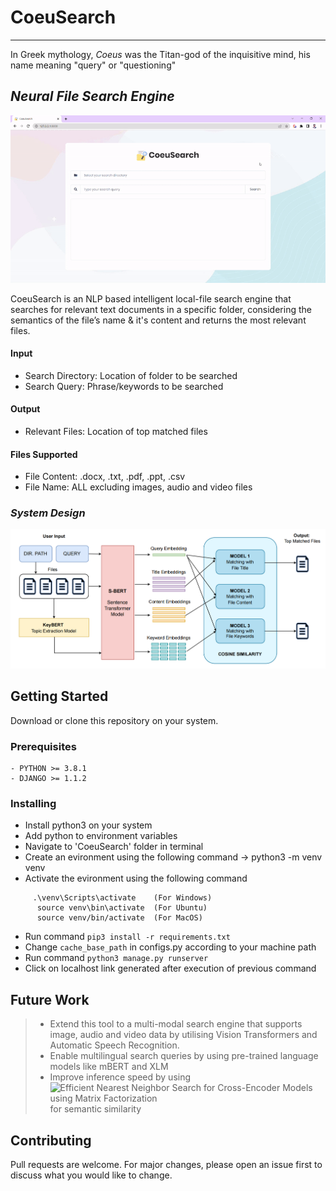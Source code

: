 # CoeuSearch
-----
In Greek mythology, _Coeus_ was the Titan-god of the inquisitive mind, his name meaning "query" or "questioning"

## _Neural File Search Engine_

![CoeuSearch-Demo](https://github.com/gupta-tilak/NeuralFileSearchEngine/blob/main/Documentation/CoeuSearch-Demo.gif)

CoeuSearch is an NLP based intelligent local-file search engine that searches for relevant text documents in a specific folder, considering the semantics of the file’s name & it's content and returns the most relevant files.

#### Input
- Search Directory: Location of folder to be searched
- Search Query: Phrase/keywords to be searched

#### Output
- Relevant Files: Location of top matched files

#### Files Supported
- File Content: .docx, .txt, .pdf, .ppt, .csv
- File Name: ALL excluding images, audio and video files

### _System Design_

![CoeuSearch-Design](https://github.com/gupta-tilak/NeuralFileSearchEngine/blob/main/Documentation/Design.png)
## Getting Started

Download or clone this repository on your system.

### Prerequisites
```
- PYTHON >= 3.8.1
- DJANGO >= 1.1.2
```
### Installing
- Install python3 on your system
- Add python to environment variables
- Navigate to 'CoeuSearch' folder in terminal 
- Create an evironment using the following command -> python3 -m venv venv
- Activate the evironment using the following command  
```
     .\venv\Scripts\activate    (For Windows)
      source venv\bin\activate  (For Ubuntu)
      source venv/bin/activate  (For MacOS) 
```
- Run command ```pip3 install -r requirements.txt```
- Change ```cache_base_path``` in configs.py according to your machine path
- Run command ```python3 manage.py runserver```
- Click on localhost link generated after execution of previous command

## Future Work
> - Extend this tool to a multi-modal search engine that supports image, audio and video data by utilising Vision Transformers and Automatic Speech Recognition.
> - Enable multilingual search queries by using pre-trained language models like mBERT and XLM
> - Improve inference speed by using ![Efficient Nearest Neighbor Search for Cross-Encoder Models using Matrix Factorization](https://github.com/iesl/anncur) for semantic similarity

## Contributing

Pull requests are welcome. For major changes, please open an issue first to discuss what you would like to change.

